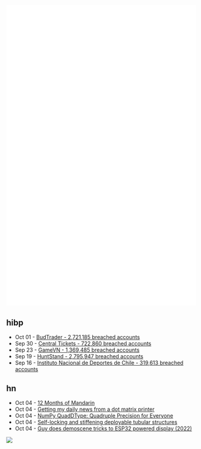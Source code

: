 ![Metrics](https://raw.githubusercontent.com/phixion/phixion/master/metrics.svg)

## hibp

<!--
for https://github.com/phixion/phixion/blob/main/.github/workflows/feeds.yml
-->
<!--START_SECTION:haveibeenpwnd-->
- Oct 01 - [BudTrader - 2,721,185 breached accounts](https://haveibeenpwned.com/PwnedWebsites#BudTrader)
- Sep 30 - [Central Tickets - 722,860 breached accounts](https://haveibeenpwned.com/PwnedWebsites#CentralTickets)
- Sep 23 - [GameVN - 1,369,485 breached accounts](https://haveibeenpwned.com/PwnedWebsites#GameVN)
- Sep 19 - [HuntStand - 2,795,947 breached accounts](https://haveibeenpwned.com/PwnedWebsites#HuntStand)
- Sep 16 - [Instituto Nacional de Deportes de Chile - 319,613 breached accounts](https://haveibeenpwned.com/PwnedWebsites#InstitutoNacionalDeDeportesDeChile)
<!--END_SECTION:haveibeenpwnd-->

## hn

<!--
for https://github.com/phixion/phixion/blob/main/.github/workflows/feeds.yml
-->
<!--START_SECTION:hn-->
- Oct 04 - [12 Months of Mandarin](https://isaak.net/mandarin/)
- Oct 04 - [Getting my daily news from a dot matrix printer](https://aschmelyun.com/blog/getting-my-daily-news-from-a-dot-matrix-printer/)
- Oct 04 - [NumPy QuadDType: Quadruple Precision for Everyone](https://labs.quansight.org/blog/numpy-quaddtype-blog)
- Oct 04 - [Self-locking and stiffening deployable tubular structures](https://www.pnas.org/doi/10.1073/pnas.2409062121)
- Oct 04 - [Guy does demoscene tricks to ESP32 powered display (2022)](https://theor.xyz/esp32-love-notes-demoscene/)
<!--END_SECTION:hn-->

<!--
for https://yhype.me
-->
![](https://hit.yhype.me/github/profile?user_id=13013670)
